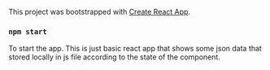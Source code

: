 This project was bootstrapped with [Create React App](https://github.com/facebook/create-react-app).


### `npm start`

To start the app.
This is just basic react app that shows some json data that stored locally in js file according to the state of the component.


